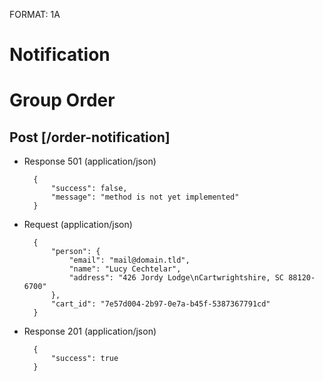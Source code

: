 FORMAT: 1A

# Notification

# Group Order

## Post [/order-notification]

+ Response 501 (application/json)

        {
            "success": false,
            "message": "method is not yet implemented"
        }

+ Request (application/json)

        {
            "person": {
                "email": "mail@domain.tld",
                "name": "Lucy Cechtelar",
                "address": "426 Jordy Lodge\nCartwrightshire, SC 88120-6700"
            },
            "cart_id": "7e57d004-2b97-0e7a-b45f-5387367791cd"
        }

+ Response 201 (application/json)

        {
            "success": true
        }
